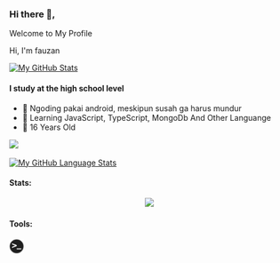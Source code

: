 <h3>Hi there 👋,</h3>
<p>Welcome to My Profile</p>
<p>Hi, I'm fauzan <p>

[![My GitHub Stats](https://github-readme-stats.vercel.app/api/?username=Fau-Zan&count_private=true&theme=tokyonight&showicons=true)]()

#### I study at the high school level
- 🔭 Ngoding pakai android, meskipun susah ga harus mundur
- 🌱 Learning JavaScript, TypeScript, MongoDb And Other Languange
- 👯 16 Years Old

![](https://img.shields.io/badge/Fauzan-Huskar-informational?style=flat&logo=<LOGO_NAME>&logoColor=white&color=2bbc8a)


[![My GitHub Language Stats](https://github-readme-stats.vercel.app/api/top-langs/?username=Fau-Zan&langs_count=5&theme=tokyonight)]()

#### Stats:  

<!-- thropy -->
<a href="https://rifqirosyidi.github.io">
    <p align="center">
        <img src="https://github-profile-trophy.vercel.app/?username=Fauzan&column=7&theme=onedark"/>
    </p>
</a>

#### Tools:
<img align="left" alt="Terminal" width="26px" src="https://raw.githubusercontent.com/github/explore/80688e429a7d4ef2fca1e82350fe8e3517d3494d/topics/terminal/terminal.png" />

